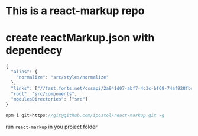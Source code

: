 # This is a react-markup repo

# create reactMarkup.json with dependecy
```js
{
  "alias": {
    "normalize": "src/styles/normalize"
  },
  "links": ["//fast.fonts.net/cssapi/2a941d07-abf7-4c3c-bf69-74af928fbeaf.css"],
  "root": "src/components",
  "modulesDirectories": ["src"]
}
```

```js
npm i git+https://git@github.com/ipostol/react-markup.git -g
```

run `react-markup` in you project folder

